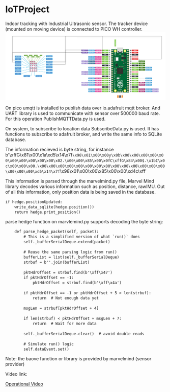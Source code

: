# IoTProject

Indoor tracking with Industrial Ultrasonic sensor. The tracker device (mounted on moving device) is connected to PICO WH controller. 
![Project Screenshot](SensorConn.png)

On pico umqtt is installed to publish data over io.adafruit mqtt broker. And UART library is used to communicate with sensor over 500000 baud rate. For this operation PublishMQTTData.py is used. 

On system, to subscribe to location data SubscribeData.py is used. It has functions to subscribe to adafruit broker, and write the same info to SQLite database. 

The information recieved is byte string, for instance b'\xffG\x81\x00\x1a\xd5\x14\x7f`\x98\x01\x00\x00y\x0b\x00\x00\x00\x00\x00\x00\x00\x00\x00\x00\x02.\x00\x00\x85\x00\x0fC\xffG\x84\x00$.\x1bI\x0c\x00\x00\x00.\x00\x00\x00\x00\x00\x00\x00\x00\x00\x00\x00\x00\x00\x00\x00\x00\x00\xd5\x14\x7f`\x98\x01\x00\x00\x85\x00\x00\xd4c\xff'

This information is parsed through the marvelmind.py file, Marvel Mind library decodes various information such as position, distance, rawIMU. Out of all this information, only position data is being saved in the database. 

```
if hedge.positionUpdated:
    write_data_sqlite(hedge.position())
    return hedge.print_position()
```

parse hedge function on marvlemind.py supports decoding the byte string:

```
    def parse_hedge_packet(self, packet):
        # This is a simplified version of what `run()` does
        self._bufferSerialDeque.extend(packet)

        # Reuse the same parsing logic from run()
        bufferList = list(self._bufferSerialDeque)
        strbuf = b''.join(bufferList)

        pktHdrOffset = strbuf.find(b'\xff\x47')
        if pktHdrOffset == -1:
            pktHdrOffset = strbuf.find(b'\xff\x4a')

        if pktHdrOffset == -1 or pktHdrOffset + 5 > len(strbuf):
            return  # Not enough data yet

        msgLen = strbuf[pktHdrOffset + 4]

        if len(strbuf) < pktHdrOffset + msgLen + 7:
            return  # Wait for more data

        self._bufferSerialDeque.clear()  # avoid double reads

        # Simulate run() logic
        self.dataEvent.set()
```

Note: the baove function or library is provided by marvelmind (sensor provider)

Video link:

[Operational Video](https://youtu.be/BVQj7JiMAIA)

